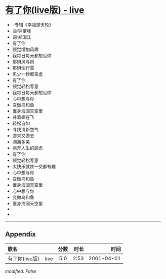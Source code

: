 # [有了你(live版) - live](https://music.163.com/song?id=26075121)

* -专辑《幸福摩天轮》
* 曲∶钟肇峰
* 词∶郑国江
* 有了你
* 顿觉增加风趣
* 我每日每天都想见你
* 那惧风与雨
* 那惧怕行雷
* 见少一秒都空虚
* 有了你
* 顿觉轻松写意
* 我每日每天都想见你
* 心中想与你
* 变做鸟和鱼
* 置身海阔天空里
* 并着翅在飞
* 轻松自如
* 寻找清新空气
* 游来又游去
* 湖海多美
* 抛开人生的顾虑
* 有了你
* 顿觉轻松写意
* 太快乐就跌一交都有趣
* 心中想与你
* 变做鸟和鱼
* 置身海阔天空里
* 心中想与你
* 变做鸟和鱼
* 置身海阔天空里
* 
* 


---

## Appendix

|歌名|分数|时长|时间|
|:---|:---:|---:|---:|
|有了你(live版) - live|5.0|2:53|2001-04-01

*modified: False*